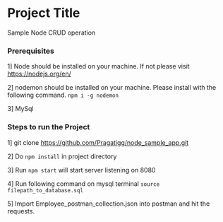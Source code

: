 # Project Title

Sample Node CRUD operation

### Prerequisites
1] Node should be installed on your machine.
If not please visit https://nodejs.org/en/

2] nodemon should be installed on your machine.
Please install with the following command.
`npm i -g nodemon`

3] MySql


### Steps to run the Project
1] git clone https://github.com/Pragatigg/node_sample_app.git

2] Do `npm install` in project directory

3] Run `npm start` will start server listening on 8080

4] Run following command on mysql terminal
  `source filepath_to_database.sql`

5] Import Employee_postman_collection.json into postman and hit the requests.
